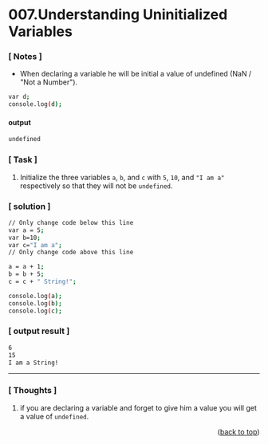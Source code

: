 <a name="topage"></a>

# 007.Understanding Uninitialized Variables

### [ Notes ]
  * When declaring a variable he will be initial a value of undefined (NaN / "Not a Number").

```sh
var d;
console.log(d);
```
#### output
```sh
undefined
```

### [ Task ]
  1. Initialize the three variables `a`, `b`, and `c` with `5`, `10`, and `"I am a"` respectively so that they will not be `undefined`.

### [ solution ]

```sh
// Only change code below this line
var a = 5;
var b=10;
var c="I am a";
// Only change code above this line

a = a + 1;
b = b + 5;
c = c + " String!";

console.log(a);
console.log(b);
console.log(c);
```

### [ output result ]

```sh
6
15
I am a String!
```

-----

### [ Thoughts ]

  1. if you are declaring a variable and forget to give him a value you will get a value of `undefined`.


<p align="right">(<a href="#topage">back to top</a>)</p>
<br/>
<br/>
